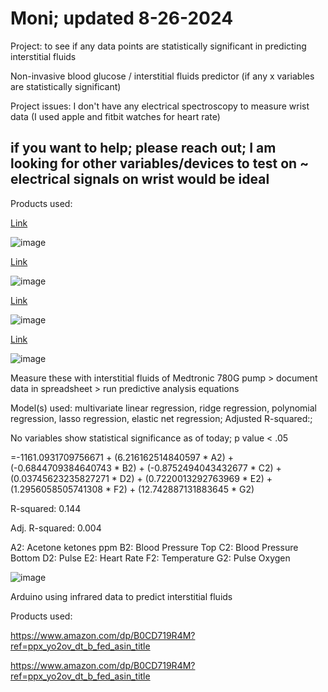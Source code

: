 # Moni; updated 8-26-2024

Project: to see if any data points are statistically significant in predicting interstitial fluids

Non-invasive blood glucose / interstitial fluids predictor (if any x variables are statistically significant)

Project issues: I don't have any electrical spectroscopy to measure wrist data (I used apple and fitbit watches for heart rate)

## if you want to help; please reach out; I am looking for other variables/devices to test on ~ electrical signals on wrist would be ideal

Products used:

[Link](https://www.amazon.com/gp/product/B0D456ZHQQ/ref=ppx_yo_dt_b_asin_title_o00_s00?ie=UTF8&psc=1)

![image](https://github.com/user-attachments/assets/5b2bc504-a235-41d4-b86b-ae5c81cbd7ae)

[Link](https://www.amazon.com/gp/product/B0B2ZM4PXG/ref=ppx_yo_dt_b_asin_title_o01_s00?ie=UTF8&psc=1)

![image](https://github.com/user-attachments/assets/52784e48-2504-41cf-a380-8b54ce9d8c75)

[Link](https://www.amazon.com/gp/product/B0CXSNG2W4/ref=ppx_yo_dt_b_asin_title_o01_s00?ie=UTF8&psc=1)

![image](https://github.com/user-attachments/assets/043a4b75-9fd7-4b8c-97f6-05b401cfae87)

[Link](https://www.amazon.com/gp/product/B07PQ8WTC4/ref=ppx_yo_dt_b_asin_title_o01_s00?ie=UTF8&psc=1)

![image](https://github.com/user-attachments/assets/17a3e31b-6e5c-4d44-86c4-bacc0c26a3c0)

Measure these with interstitial fluids of Medtronic 780G pump > document data in spreadsheet > run predictive analysis equations

Model(s) used: multivariate linear regression, ridge regression, polynomial regression, lasso regression, elastic net regression; Adjusted R-squared:; 

No variables show statistical significance as of today; p value < .05

=-1161.0931709756671 + (6.216162514840597 * A2) + (-0.6844709384640743 * B2) + (-0.8752494043432677 * C2) + (0.03745623235827271 * D2) + (0.7220013292763969 * E2) + (1.2956058505741308 * F2) + (12.742887131883645 * G2)

R-squared:                       0.144

Adj. R-squared:                  0.004

A2: Acetone ketones ppm
B2: Blood Pressure Top
C2: Blood Pressure Bottom
D2: Pulse
E2: Heart Rate
F2: Temperature
G2: Pulse Oxygen

![image](https://github.com/user-attachments/assets/06fdfbea-4a15-4891-9af9-4a7c5090f3c9)


Arduino using infrared data to predict interstitial fluids

Products used:

[https://www.amazon.com/dp/B0CD719R4M?ref=ppx_yo2ov_dt_b_fed_asin_title
](https://www.amazon.com/dp/B081CSJV2V?ref=ppx_yo2ov_dt_b_fed_asin_title&th=1)

https://www.amazon.com/dp/B0CD719R4M?ref=ppx_yo2ov_dt_b_fed_asin_title
